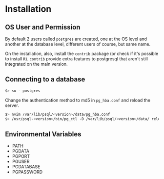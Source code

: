 # Installation

## OS User and Permission

By default 2 users called `postgres` are created, one at the OS level and another at the database level, different users of course, but same name.

On the installation, also, install the `contrib` package (or check if it's possible to install it). `contrib` provide extra features to postgresql that aren't still integrated on the main version.

## Connecting to a database

```bash
$> su - postgres
```

Change the authentication method to md5 in `pg_hba.conf` and reload the server.

```bash
$> nvim /var/lib/psql/<version>/data/pg_hba.conf
$> /usr/psql-<version>/bin/pg_ctl -D /var/lib/psql/<version>/data/ reload
```

## Environmental Variables

- PATH
- PGDATA
- PGPORT
- PGUSER
- PGDATABASE
- PGPASSWORD
